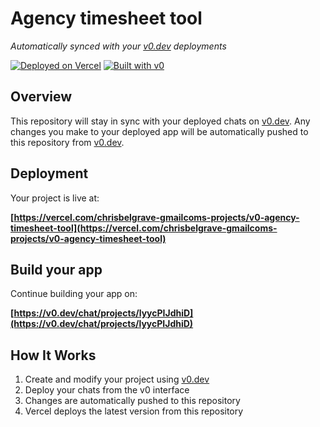 # Agency timesheet tool

*Automatically synced with your [v0.dev](https://v0.dev) deployments*

[![Deployed on Vercel](https://img.shields.io/badge/Deployed%20on-Vercel-black?style=for-the-badge&logo=vercel)](https://vercel.com/chrisbelgrave-gmailcoms-projects/v0-agency-timesheet-tool)
[![Built with v0](https://img.shields.io/badge/Built%20with-v0.dev-black?style=for-the-badge)](https://v0.dev/chat/projects/lyycPIJdhiD)

## Overview

This repository will stay in sync with your deployed chats on [v0.dev](https://v0.dev).
Any changes you make to your deployed app will be automatically pushed to this repository from [v0.dev](https://v0.dev).

## Deployment

Your project is live at:

**[https://vercel.com/chrisbelgrave-gmailcoms-projects/v0-agency-timesheet-tool](https://vercel.com/chrisbelgrave-gmailcoms-projects/v0-agency-timesheet-tool)**

## Build your app

Continue building your app on:

**[https://v0.dev/chat/projects/lyycPIJdhiD](https://v0.dev/chat/projects/lyycPIJdhiD)**

## How It Works

1. Create and modify your project using [v0.dev](https://v0.dev)
2. Deploy your chats from the v0 interface
3. Changes are automatically pushed to this repository
4. Vercel deploys the latest version from this repository